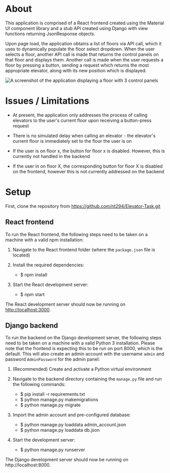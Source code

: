# About

This application is comprised of a React frontend created using the Material UI component library and a stub API created using Django with view functions returning JsonResponse objects.

Upon page load, the application obtains a list of floors via API call, which it uses to dynamically populate the floor select dropdown. When the user selects a floor, another API call is made that returns the control panels on that floor and displays them. Another call is made when the user requests a floor by pressing a button, sending a request which returns the most appropriate elevator, along with its new position which is displayed.

![A screenshot of the application displaying a floor with 3 control panels](https://i.imgur.com/e9I0O4U.png)

# Issues / Limitations

* At present, the application only addresses the process of calling elevators to the user's current floor upon receiving a button-press request 

* There is no simulated delay when calling an elevator - the elevator's current floor is immediately set to the floor the user is on

* If the user is on floor x, the button for floor x is disabled. However, this is currently not handled in the backend

* If the user in on floor X, the corresponding button for floor X is disabled on the frontend, however this is not currently addressed on the backend


# Setup

First, clone the repository from https://github.com/nt294/Elevator-Task.git

## React frontend

To run the React frontend, the following steps need to be taken on a machine with a valid npm installation:

1. Navigate to the React frontend folder (where the `package.json` file is located)

2. Install the required dependencies:
   * $ npm install

3. Start the React development server:
   * $ npm start

The React development server should now be running on [http://localhost:3000](http://localhost:3000).
 

## Django backend

To run the backend on the Django development server, the following steps need to be taken on a machine with a valid Python 3 installation. Please note that the frontend is expecting this to be run on port 8000, which is the default. This will also create an admin account with the username `admin` and password `AdminPassword` for the admin panel:

1. (Recommended) Create and activate a Python virtual environment

2. Navigate to the backend directory containing the `manage.py` file and run the following commands:
   * $ pip install -r requirements.txt
   * $ python manage.py makemigrations
   * $ python manage.py migrate

3. Import the admin account and pre-configured database:
   * $ python manage.py loaddata admin_account.json
   * $ python manage.py loaddata db.json
 
4. Start the development server:
   * $ python manage.py runserver
  
The Django development server should now be running on http://localhost:8000.  


